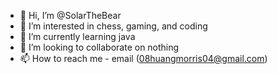 - 👋 Hi, I’m @SolarTheBear
- 👀 I’m interested in chess, gaming, and coding
- 🌱 I’m currently learning java
- 💞️ I’m looking to collaborate on nothing
- 📫 How to reach me - email (08huangmorris04@gmail.com)
